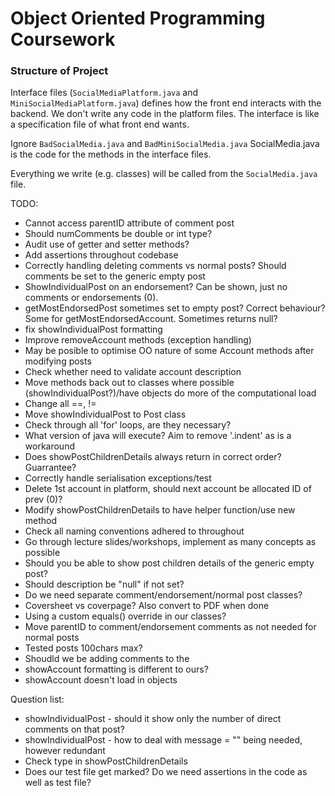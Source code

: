 # Object Oriented Programming Coursework

### Structure of Project
Interface files (`SocialMediaPlatform.java` and `MiniSocialMediaPlatform.java`) defines how the front end interacts with the backend. We don't write any code in the platform files. The interface is like a specification file of what front end wants. 

Ignore `BadSocialMedia.java` and `BadMiniSocialMedia.java`
SocialMedia.java is the code for the methods in the interface files.

Everything we write (e.g. classes) will be called from the `SocialMedia.java` file.

TODO: 
- Cannot access parentID attribute of comment post 
- Should numComments be double or int type?
- Audit use of getter and setter methods? 
- Add assertions throughout codebase
- Correctly handling deleting comments vs normal posts? Should comments be set to the generic empty post
- ShowIndividualPost on an endorsement? Can be shown, just no comments or endorsements (0). 
- getMostEndorsedPost sometimes set to empty post? Correct behaviour? Some for getMostEndorsedAccount. Sometimes returns null?
- fix showIndividualPost formatting 
- Improve removeAccount methods (exception handling)
- May be posible to optimise OO nature of some Account methods after modifying posts
- Check whether need to validate account description 
- Move methods back out to classes where possible (showIndividualPost?)/have objects do more of the computational load
- Change all ==, !=
- Move showIndividualPost to Post class
- Check through all 'for' loops, are they necessary? 
- What version of java will execute? Aim to remove '.indent' as is a workaround 
- Does showPostChildrenDetails always return in correct order? Guarrantee? 
- Correctly handle serialisation exceptions/test
- Delete 1st account in platform, should next account be allocated ID of prev (0)? 
- Modify showPostChildrenDetails to have helper function/use new method
- Check all naming conventions adhered to throughout
- Go through lecture slides/workshops, implement as many concepts as possible 
- Should you be able to show post children details of the generic empty post?
- Should description be "null" if not set? 
- Do we need separate comment/endorsement/normal post classes? 
- Coversheet vs coverpage? Also convert to PDF when done
- Using a custom equals() override in our classes? 
- Move parentID to comment/endorsement comments as not needed for normal posts
- Tested posts 100chars max? 
- Shoudld we be adding comments to the 
- showAccount formatting is different to ours? 
- showAccount doesn't load in objects


Question list:
- showIndividualPost - should it show only the number of direct comments on that post? 
- showIndividualPost - how to deal with message = "" being needed, however redundant 
- Check type in showPostChildrenDetails
- Does our test file get marked? Do we need assertions in the code as well as test file? 


